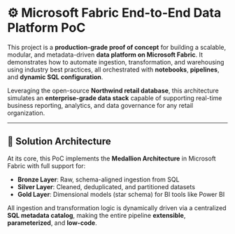 # ⚙️ Microsoft Fabric End-to-End Data Platform PoC  

This project is a **production-grade proof of concept** for building a scalable, modular, and metadata-driven **data platform on Microsoft Fabric**. It demonstrates how to automate ingestion, transformation, and warehousing using industry best practices, all orchestrated with **notebooks**, **pipelines**, and **dynamic SQL configuration**.

Leveraging the open-source **Northwind retail database**, this architecture simulates an **enterprise-grade data stack** capable of supporting real-time business reporting, analytics, and data governance for any retail organization.

---

## 🧱 Solution Architecture

At its core, this PoC implements the **Medallion Architecture** in Microsoft Fabric with full support for:

- **Bronze Layer**: Raw, schema-aligned ingestion from SQL  
- **Silver Layer**: Cleaned, deduplicated, and partitioned datasets  
- **Gold Layer**: Dimensional models (star schema) for BI tools like Power BI

All ingestion and transformation logic is dynamically driven via a centralized **SQL metadata catalog**, making the entire pipeline **extensible**, **parameterized**, and **low-code**.


